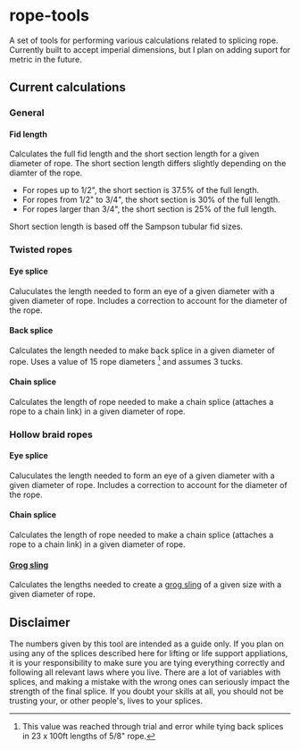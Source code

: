 # rope-tools
A set of tools for performing various calculations related to splicing rope. Currently built to accept imperial dimensions, but I plan on adding suport for metric in the future.

## Current calculations
### General
#### Fid length
Calculates the full fid length and the short section length for a given diameter of rope. The short section length differs slightly depending on the diamter of the rope.
 - For ropes up to 1/2", the short section is 37.5% of the full length.
 - For ropes from 1/2" to 3/4", the short section is 30% of the full length.
 - For ropes larger than 3/4", the short section is 25% of the full length.

Short section length is based off the Sampson tubular fid sizes.

### Twisted ropes
#### Eye splice
Caluculates the length needed to form an eye of a given diameter with a given diameter of rope. Includes a correction to account for the diameter of the rope.

#### Back splice
Calculates the length needed to make back splice in a given diameter of rope. Uses a value of 15 rope diameters [^1] and assumes 3 tucks. 

#### Chain splice
Calculates the length of rope needed to make a chain splice (attaches a rope to a chain link) in a given diameter of rope.

### Hollow braid ropes
#### Eye splice
Caluculates the length needed to form an eye of a given diameter with a given diameter of rope. Includes a correction to account for the diameter of the rope.

#### Chain splice
Calculates the length of rope needed to make a chain splice (attaches a rope to a chain link) in a given diameter of rope.

#### [Grog sling](https://www.animatedknots.com/grog-sling-knot)
Calculates the lengths needed to create a [grog sling](https://www.animatedknots.com/grog-sling-knot) of a given size with a given diameter of rope.

## Disclaimer
The numbers given by this tool are intended as a guide only. If you plan on using any of the splices described here for lifting or life support appliations, it is your responsibility to make sure you are tying everything correctly and following all relevant laws where you live. There are a lot of variables with splices, and making a mistake with the wrong ones can seriously impact the strength of the final splice. If you doubt your skills at all, you should not be trusting your, or other people's, lives to your splices.

[^1]: This value was reached through trial and error while tying back splices in 23 x 100ft lengths of 5/8" rope.